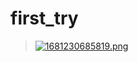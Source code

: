 # first_try
> [![1681230685819.png](https://cdn.jsdelivr.net/gh/Ikaros-suki/PicGo/1681230685819.png)](https://cdn.jsdelivr.net/gh/Ikaros-suki/PicGo/1681230685819.png)